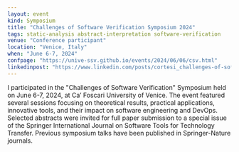 ```yaml
---
layout: event
kind: Symposium
title: "Challenges of Software Verification Symposium 2024"
tags: static-analysis abstract-interpretation software-verification
venue: "Conference participant"
location: "Venice, Italy"
when: "June 6-7, 2024"
confpage: "https://unive-ssv.github.io/events/2024/06/06/csv.html"
linkedinpost: "https://www.linkedin.com/posts/cortesi_challenges-of-software-verification-symposium-activity-7204749859692646400-nmQX?utm_source=share&utm_medium=member_desktop"
---
```


I participated in the "Challenges of Software Verification" Symposium held on June 6-7, 2024, at Ca’ Foscari University of Venice. The event featured several sessions focusing on theoretical results, practical applications, innovative tools, and their impact on software engineering and DevOps. Selected abstracts were invited for full paper submission to a special issue of the Springer International Journal on Software Tools for Technology Transfer. Previous symposium talks have been published in Springer-Nature journals.
